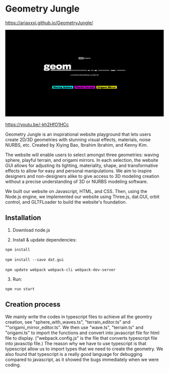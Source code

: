 # Geometry Jungle

https://ariaxxxi.github.io/GeometryJungle/

![](home.gif)

https://youtu.be/-kh2HfO1HCc


Geometry Jungle is an inspirational website playground that lets users create 2D/3D geometries with stunning visual effects, materials, noise NURBS, etc.  Created by Xiying Bao, Ibrahim Ibrahim, and Kenny Kim.

The website will enable users to select amongst three geometries: waving sphere, playful terrain, and origami mirrors.  In each selection, the website GUI allows for adjusting its lighting, materiality, shape, and transformative effects to allow for easy and personal manipulations.  We aim to inspire designers and non-designers alike to give access to 3D modeling creation without a precise understanding of 3D or NURBS modeling software.

We built our website on Javascript, HTML, and CSS.  Then, using the Node.js engine, we implemented our website using Three.js, dat.GUI, orbit control, and GLTFLoader to build the website's foundation.


## Installation

1. Download node.js

2. Install & update dependencies:

```
npm install

npm install --save dat.gui

npm update webpack webpack-cli webpack-dev-server

```

3. Run:

```
npm run start

```



## Creation process

We mainly write the codes in typescript files to achieve all the geomtry creation, see "sphere_with_waves.ts", "terrain_editor.ts" and ""origami_mirror_editor.ts". We then use "wave.ts", "terrain.ts" and "origami.ts" to import the functions and convert into javascript file for html file to display. ("webpack.config.js" is the file that converts typescript file into javasctip file.) The reason why we have to use typescript is that typescript allow us to import types that we need to create the geometry. We also found that typescript is a really good language for debugging compared to javascript, as it showed the bugs immediately when we were coding.
